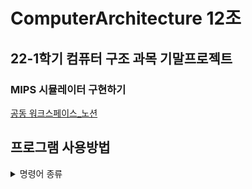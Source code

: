# ComputerArchitecture 12조
## 22-1학기 컴퓨터 구조 과목 기말프로젝트
### MIPS 시뮬레이터 구현하기

[공동 워크스페이스_노션](https://chestnut-raptorex-0b7.notion.site/9-dbb4d7240a6e44789969f3909aba4519)
## 프로그램 사용방법
<details>
<summary>명령어 종류</summary>
<div markdown="1">

+ l : Load program
  +  실행파일을 simulator 메모리에 올리는 명령어
  +  실행파일은 바이너파일(.bin) 형식
  
+ j : Jump program
  + 입력한 위치에 시뮬레이터 실행 준비

+ g : Go program
  + 앞서 l 명령어로 로드된 실행파일에 있는 명령어들을 모두 실행

+ s : Step program
  + 로드된 실행파일에 있는 명령어들을 한줄씩 실행
  
+ m : View memory
  + m <start> <end>
  + start~end 범위의 메모리 내용을 출력해준다
    
+ r: View register
  + 0 ~ 31 번째 register의 값을 출력해준다
    
+ x: Program exit
  + Simulator 프로그램을 종료해준다
  
+ sm : Set Memory
  + sm <location> <value> 
  + 메모리 특정 주소의 값을 설정해준다.
  
+ sr : Set Register
  + sr <register number> <value> 
  + 특정 레지스터의 값을 설정해준다.
  
+ h : help
  + 도움말 출력

</div>
</details>

